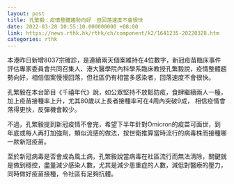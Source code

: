 ```yaml
---
layout: post
title: 孔繁毅：疫情整體趨勢向好　但回落速度不會很快
date: 2022-03-28 10:55:10.000000000 +08:00
link: https://news.rthk.hk/rthk/ch/component/k2/1641235-20220328.htm
categories: rthk
---
```


本港昨日新增8037宗確診，是連續兩天個案維持在4位數字，新冠疫苗臨床事件評估專家委員會共同召集人、港大醫學院內科學系臨床教授孔繁毅說，疫情整體趨勢向好，相信個案慢慢回落，但社區仍有相當多感染者，回落速度不會很快。

孔繁毅在本台節目《千禧年代》說，如公眾堅持不放鬆防疫，食肆繼續兩人一檯，加上疫苗接種率上升，尤其80歲以上長者接種率可在4周內突破9成， 相信疫情會落得更快，反彈機會較少。

不過，孔繁毅提到新冠疫情不會完，希望下半年針對Omicron的疫苗可面世，到年底或每人再打加強劑，類似流感的做法，按世衛推算當時流行的病毒株而接種哪一款新冠疫苗。

至於新冠病毒是否會成為風土病，孔繁毅說當病毒在社區流行而無法清除，關鍵就是做到穩控，盡量減少感染人數，尤其是減少患重症的人數，減低對醫療的壓力，同時做好疫苗接種，令社區有足夠抗體。
